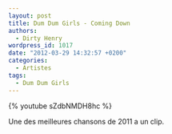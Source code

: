 ```yaml
---
layout: post
title: Dum Dum Girls - Coming Down
authors:
  - Dirty Henry
wordpress_id: 1017
date: "2012-03-29 14:32:57 +0200"
categories:
  - Artistes
tags:
  - Dum Dum Girls
---
```


{% youtube sZdbNMDH8hc %}

Une des meilleures chansons de 2011 a un clip.
